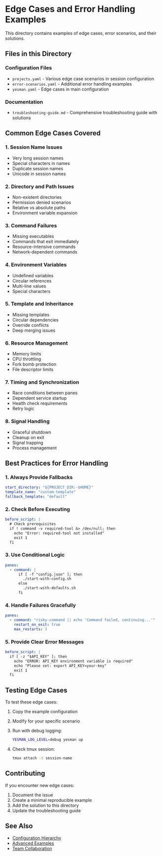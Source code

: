 # Edge Cases and Error Handling Examples

This directory contains examples of edge cases, error scenarios, and their solutions.

## Files in this Directory

### Configuration Files
- `projects.yaml` - Various edge case scenarios in session configuration
- `error-scenarios.yaml` - Additional error handling examples
- `yesman.yaml` - Edge cases in main configuration

### Documentation
- `troubleshooting-guide.md` - Comprehensive troubleshooting guide with solutions

## Common Edge Cases Covered

### 1. Session Name Issues
- Very long session names
- Special characters in names
- Duplicate session names
- Unicode in session names

### 2. Directory and Path Issues
- Non-existent directories
- Permission denied scenarios
- Relative vs absolute paths
- Environment variable expansion

### 3. Command Failures
- Missing executables
- Commands that exit immediately
- Resource-intensive commands
- Network-dependent commands

### 4. Environment Variables
- Undefined variables
- Circular references
- Multi-line values
- Special characters

### 5. Template and Inheritance
- Missing templates
- Circular dependencies
- Override conflicts
- Deep merging issues

### 6. Resource Management
- Memory limits
- CPU throttling
- Fork bomb protection
- File descriptor limits

### 7. Timing and Synchronization
- Race conditions between panes
- Dependent service startup
- Health check requirements
- Retry logic

### 8. Signal Handling
- Graceful shutdown
- Cleanup on exit
- Signal trapping
- Process management

## Best Practices for Error Handling

### 1. Always Provide Fallbacks
```yaml
start_directory: "${PROJECT_DIR:-$HOME}"
template_name: "custom-template"
fallback_template: "default"
```

### 2. Check Before Executing
```yaml
before_script: |
  # Check prerequisites
  if ! command -v required-tool &> /dev/null; then
    echo "Error: required-tool not installed"
    exit 1
  fi
```

### 3. Use Conditional Logic
```yaml
panes:
  - command: |
      if [ -f "config.json" ]; then
        ./start-with-config.sh
      else
        ./start-with-defaults.sh
      fi
```

### 4. Handle Failures Gracefully
```yaml
panes:
  - command: "risky-command || echo 'Command failed, continuing...'"
    restart_on_exit: true
    max_restarts: 3
```

### 5. Provide Clear Error Messages
```yaml
before_script: |
  if [ -z "$API_KEY" ]; then
    echo "ERROR: API_KEY environment variable is required"
    echo "Please set: export API_KEY=your-key"
    exit 1
  fi
```

## Testing Edge Cases

To test these edge cases:

1. Copy the example configuration
2. Modify for your specific scenario
3. Run with debug logging:
   ```bash
   YESMAN_LOG_LEVEL=debug yesman up
   ```

4. Check tmux session:
   ```bash
   tmux attach -t session-name
   ```

## Contributing

If you encounter new edge cases:

1. Document the issue
2. Create a minimal reproducible example
3. Add the solution to this directory
4. Update the troubleshooting guide

## See Also

- [Configuration Hierarchy](../configuration-hierarchy/)
- [Advanced Examples](../advanced/)
- [Team Collaboration](../team-collaboration/)